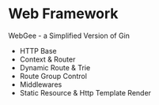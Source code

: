 # Web Framework

WebGee - a Simplified Version of Gin

- HTTP Base
- Context & Router
- Dynamic Route & Trie
- Route Group Control
- Middlewares
- Static Resource & Http Template Render